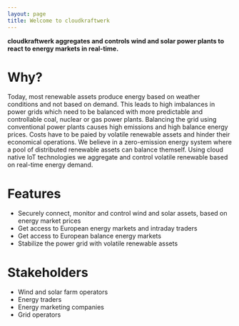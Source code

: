 ```yaml
---
layout: page
title: Welcome to cloudkraftwerk
---
```


**cloudkraftwerk aggregates and controls wind and solar power plants to react to energy markets in real-time.**

# Why?

Today, most renewable assets produce energy based on weather conditions and not based on demand. This leads to high imbalances in power grids which need to be balanced with more predictable and controllable coal, nuclear or gas power plants. Balancing the grid using conventional power plants causes high emissions and high balance energy prices. Costs have to be paied by volatile renewable assets and hinder their economical operations. We believe in a zero-emission energy system where a pool of distributed renewable assets can balance themself. Using cloud native IoT technologies we aggregate and control volatile renewable based on real-time energy demand.

# Features

* Securely connect, monitor and control wind and solar assets, based on energy market prices
* Get access to European energy markets and intraday traders
* Get access to European balance energy markets
* Stabilize the power grid with volatile renewable assets

# Stakeholders

* Wind and solar farm operators
* Energy traders
* Energy marketing companies
* Grid operators